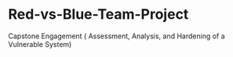 # Red-vs-Blue-Team-Project
Capstone Engagement ( Assessment, Analysis,  and Hardening of a Vulnerable System)
